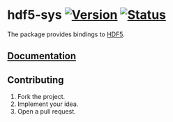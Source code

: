 # hdf5-sys [![Version][version-img]][version-url] [![Status][status-img]][status-url]

The package provides bindings to [HDF5][1].

## [Documentation][doc]

## Contributing

1. Fork the project.
2. Implement your idea.
3. Open a pull request.

[1]: http://www.hdfgroup.org/HDF5

[version-img]: https://img.shields.io/crates/v/hdf5-sys.svg
[version-url]: https://crates.io/crates/hdf5-sys
[status-img]: https://travis-ci.org/stainless-steel/hdf5-sys.svg?branch=master
[status-url]: https://travis-ci.org/stainless-steel/hdf5-sys
[doc]: https://stainless-steel.github.io/hdf5-sys
